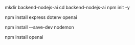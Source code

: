 mkdir backend-nodejs-ai
cd backend-nodejs-ai
npm init -y


npm install express dotenv openai

npm install --save-dev nodemon


npm install openai